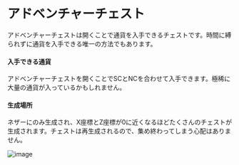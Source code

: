 # アドベンチャーチェスト
アドベンチャーチェストは開くことで通貨を入手できるチェストです。時間に縛られずに通貨を入手できる唯一の方法でもあります。  

#### 入手できる通貨

アドベンチャーチェストを開くことでSCとNCを合わせて入手できます。極稀に大量の通貨が入っているかもしれません。

#### 生成場所  

ネザーにのみ生成され、X座標とZ座標が0に近くなるほどたくさんのチェストが生成されます。チェストは再生成されるので、集め終わってしまう心配はありません。　　

![image](https://user-images.githubusercontent.com/80201746/178736912-d2edde5d-04ae-4358-a07e-1a5b0e231518.png)
